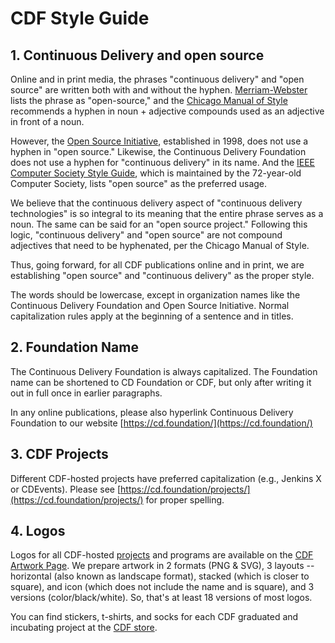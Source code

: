 # CDF Style Guide

## 1. Continuous Delivery and open source

Online and in print media, the phrases "continuous delivery" and "open source" are written both with and without the hyphen. [Merriam-Webster](https://www.merriam-webster.com/dictionary/open-source) lists the phrase as "open-source," and the [Chicago Manual of Style](http://www.chicagomanualofstyle.org/16/images/ch07_tab01.pdf) recommends a hyphen in noun + adjective compounds used as an adjective in front of a noun.

However, the [Open Source Initiative](https://opensource.org/), established in 1998, does not use a hyphen in "open source." Likewise, the Continuous Delivery Foundation does not use a hyphen for "continuous delivery" in its name. And the [IEEE Computer Society Style Guide](https://ieeecs-media.computer.org/assets/pdf/2016CSStyleGuide.pdf), which is maintained by the 72-year-old Computer Society, lists "open source" as the preferred usage.

We believe that the continuous delivery aspect of "continuous delivery technologies" is so integral to its meaning that the entire phrase serves as a noun. The same can be said for an "open source project." Following this logic, "continuous delivery" and "open source" are not compound adjectives that need to be hyphenated, per the Chicago Manual of Style.

Thus, going forward, for all CDF publications online and in print, we are establishing "open source" and "continuous delivery" as the proper style.

The words should be lowercase, except in organization names like the Continuous Delivery Foundation and Open Source Initiative. Normal capitalization rules apply at the beginning of a sentence and in titles.

## 2. Foundation Name
The Continuous Delivery Foundation is always capitalized. The Foundation name can be shortened to CD Foundation or CDF, but only after writing it out in full once in earlier paragraphs.

In any online publications, please also hyperlink Continuous Delivery Foundation to our website [https://cd.foundation/](https://cd.foundation/)

## 3. CDF Projects

Different CDF-hosted projects have preferred capitalization (e.g., Jenkins X or CDEvents). Please see [https://cd.foundation/projects/](https://cd.foundation/projects/) for proper spelling.




## 4. Logos

Logos for all CDF-hosted [projects](https://cd.foundation/projects/) and programs are available on the [CDF Artwork Page](https://github.com/cdfoundation/artwork). We prepare artwork in 2 formats (PNG & SVG), 3 layouts -- horizontal (also known as landscape format), stacked (which is closer to square), and icon (which does not include the name and is square), and 3 versions (color/black/white). So, that's at least 18 versions of most logos.

You can find stickers, t-shirts, and socks for each CDF graduated and incubating project at the [CDF store](https://store.cd.foundation/).
